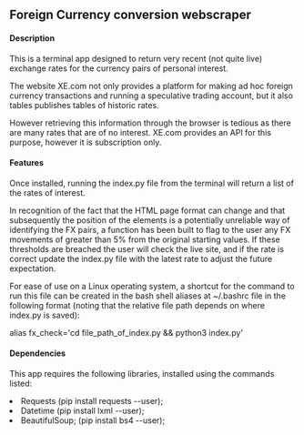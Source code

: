 ## Foreign Currency conversion webscraper

#### Description
This is a terminal app designed to return very recent (not quite live) exchange rates for the currency pairs of personal interest.

The website XE.com not only provides a platform for making ad hoc foreign currency transactions and running a speculative trading account, but it also tables publishes tables of historic rates.

However retrieving this information through the browser is tedious as there are many rates that are of no interest. XE.com provides an API for this purpose, however it is subscription only.

#### Features
Once installed, running the index.py file from the terminal will return a list of the rates of interest.

In recognition of the fact that the HTML page format can change and that subsequently the position of the elements is a potentially unreliable way of identifying the FX pairs, a  function has been built to flag to the user any FX movements of greater than 5% from the original starting values. If these thresholds are breached the user will check the live site, and if the rate is correct update the index.py file with the latest rate to adjust the future expectation.

For ease of use on a Linux operating system, a shortcut for the command to run this file can be created in the bash shell aliases at ~/.bashrc file in the following format (noting that the relative file path depends on where index.py is saved):

alias fx_check='cd file_path_of_index.py && python3 index.py'

#### Dependencies
This app requires the following libraries, installed using the commands listed:

<li>Requests (pip install requests --user);</li>
<li>Datetime (pip install lxml --user);</li>
<li>BeautifulSoup; (pip install bs4 --user);</li>
